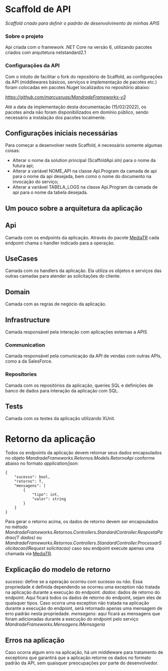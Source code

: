 # Scaffold de API

_Scaffold criado para definir o padrão de desenvolvimento de minhas APIS_

### Sobre o projeto

Api criada com o framework .NET Core na versão 6, utilizando pacotes criados com arquitetura netstandard2.1

### Configurações da API

Com o intuito de facilitar o fork do repositório de Scaffold, as configurações da API (middlewares básicos, serviços e implementação de pacotes etc.) foram colocadas em pacotes Nuget localizados no repositório abaixo:

*https://github.com/marcusruas/MandradeFrameworks-v3*

Até a data da implementação desta documentação (15/02/2022), os pacotes ainda não foram disponibilizados em domínio público, sendo necessário a instalação dos pacotes localmente.

## Configurações iniciais necessárias

Para começar a desenvolver neste Scaffold, é necessário somente algumas coisas:

- Alterar o nome da solution principal (ScaffoldApi.sln) para o nome da futura api;
- Alterar a variável NOME_API na classe Api.Program da camada de api para o nome da api desejada, bem como o nome do documento na invocação do serviço;
- Alterar a variável TABELA_LOGS na classe Api.Program da camada de api para o nome da tabela desejada.

## Um pouco sobre a arquitetura da aplicação

## Api

Camada com os endpoints da aplicação. Através do pacote [MediaTR](https://github.com/jbogard/MediatR) cada endpoint chama o handler indicado para a operação.

## UseCases

Camada com os handlers da aplicação. Ela utiliza os objetos e serviços das outras camadas para atender as solicitações do cliente.

## Domain

Camada com as regras de negócio da aplicação.

## Infrastructure

Camada responsável pela interação com aplicações externas a APIS

### Communication

Camada responsável pela comunicação da API de vendas com outras APIs, como a da SalesForce.

### Repositories

Camada com os repositórios da aplicação, queries SQL e definições de banco de dados para interação da aplicação com SQL.

## Tests

Camada com os testes da aplicação utilizando XUnit.

# Retorno da aplicação

Todos os endpoints da aplicação devem retornar seus dados encapsulados no objeto _MandradeFrameworks.Retornos.Models.RetornoApi_ conforme abaixo no formato _application/json_:

```
{
    "sucesso": bool,
    "retorno": T,
    "mensagens": [
        {
            "tipo": int,
            "valor": string
        }
    ]
}
```

Para gerar o retorno acima, os dados de retorno devem ser encapsulados no método _MandradeFrameworks.Retornos.Controllers.StandardController.RespostaPadrao<T>(T dados)_ ou _MandradeFrameworks.Retornos.Controllers.StandardController.ProcessarSolicitacao<T>(IRequest<T> solicitacao)_ caso seu endpoint execute apenas uma chamada via [MediaTR](https://github.com/jbogard/MediatR).

## Explicação do modelo de retorno

_sucesso_: define se a operação ocorreu com sucesso ou não. Essa propriedade é definida dependendo se ocorreu uma exception não tratada na aplicação durante a execução do endpoint.
_dados_: dados de retorno do endpoint. Aqui ficará todos os dados de retorno do endpoint, sejam eles de quaisquer tipos. Caso ocorra uma exception não tratada na aplicação durante a execução do endpoint, será retornado apenas uma mensagem de erro padrão nesta propriedade.
_mensagens_: aqui ficará as mensagens que foram adicionadas durante a execução do endpoint pelo serviço _MandradeFrameworks.Mensagens.IMensageria_

## Erros na aplicação

Caso ocorra algum erro na aplicação, há um middleware para tratamento de exceptions que garantirá que a aplicação retorne os dados no formato padrão da API, sem quaisquer preocupações por parte do desenvolvedor.
